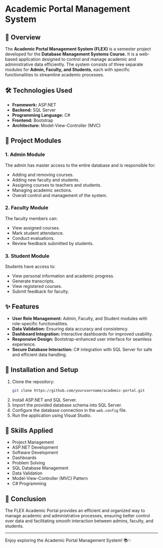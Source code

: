 # Academic Portal Management System

## 🏫 Overview
The **Academic Portal Management System (FLEX)** is a semester project developed for the **Database Management Systems Course.** It is a web-based application designed to control and manage academic and administrative data efficiently. The system consists of three separate modules for **Admin, Faculty, and Students**, each with specific functionalities to streamline academic processes.

## 🛠️ Technologies Used
- **Framework:** ASP.NET
- **Backend:** SQL Server
- **Programming Language:** C#
- **Frontend:** Bootstrap
- **Architecture:** Model-View-Controller (MVC)

## 📂 Project Modules

### 1. Admin Module
The admin has master access to the entire database and is responsible for:
- Adding and removing courses.
- Adding new faculty and students.
- Assigning courses to teachers and students.
- Managing academic sections.
- Overall control and management of the system.

### 2. Faculty Module
The faculty members can:
- View assigned courses.
- Mark student attendance.
- Conduct evaluations.
- Review feedback submitted by students.

### 3. Student Module
Students have access to:
- View personal information and academic progress.
- Generate transcripts.
- View registered courses.
- Submit feedback for faculty.

## ✨ Features
- **User Role Management:** Admin, Faculty, and Student modules with role-specific functionalities.
- **Data Validation:** Ensuring data accuracy and consistency.
- **Dashboard Integration:** Interactive dashboards for improved usability.
- **Responsive Design:** Bootstrap-enhanced user interface for seamless experience.
- **Secure Database Interaction:** C# integration with SQL Server for safe and efficient data handling.

## 🚀 Installation and Setup
1. Clone the repository:
   ```sh
   git clone https://github.com/yourusername/academic-portal.git
   ```
2. Install ASP.NET and SQL Server.
3. Import the provided database schema into SQL Server.
4. Configure the database connection in the `web.config` file.
5. Run the application using Visual Studio.

## 📝 Skills Applied
- Project Management
- ASP.NET Development
- Software Development
- Dashboards
- Problem Solving
- SQL Database Management
- Data Validation
- Model-View-Controller (MVC) Pattern
- C# Programming

## 🎯 Conclusion
The FLEX Academic Portal provides an efficient and organized way to manage academic and administrative processes, ensuring better control over data and facilitating smooth interaction between admins, faculty, and students.

---

Enjoy exploring the Academic Portal Management System! 📚✨

